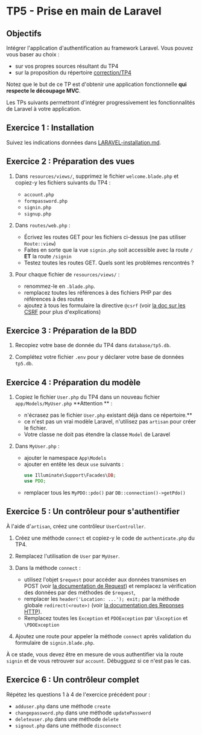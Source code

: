 TP5 - Prise en main de Laravel
==============================

Objectifs
---------

Intégrer l'application d'authentification au framework Laravel.
Vous pouvez vous baser au choix :

- sur vos propres sources résultant du TP4
- sur la proposition du répertoire [correction/TP4](correction/TP4)

Notez que le but de ce TP est d'obtenir une application fonctionnelle **qui respecte le découpage MVC**.

Les TPs suivants permettront d'intégrer progressivement les fonctionnalités de Laravel à votre application.


Exercice 1 : Installation
-------------------------

Suivez les indications données dans [LARAVEL-installation.md](LARAVEL-Installation.md).


Exercice 2 : Préparation des vues
---------------------------------

1. Dans `resources/views/`, supprimez le fichier `welcome.blade.php` et copiez-y les fichiers suivants du TP4 :
	- `account.php`
	- `formpassword.php`
	- `signin.php`
	- `signup.php`

1. Dans `routes/web.php` :
	- Écrivez les routes GET pour les fichiers ci-dessus (ne pas utiliser `Route::view`)
	- Faites en sorte que la vue `signin.php` soit accessible avec la route `/` **ET** la route `/signin`
	- Testez toutes les routes GET. Quels sont les problèmes rencontrés ?

1. Pour chaque fichier de `resources/views/` :
	- renommez-le en `.blade.php`.
 	- remplacez toutes les références à des fichiers PHP par des références à des routes
	- ajoutez à tous les formulaire la directive `@csrf` (voir [la doc sur les CSRF](https://laravel.com/docs/11.x/csrf#preventing-csrf-requests) pour plus d'explications)


Exercice 3 : Préparation de la BDD
----------------------------------

1. Recopiez votre base de donnée du TP4 dans `database/tp5.db`.

1. Complétez votre fichier `.env` pour y déclarer votre base de données `tp5.db`.


Exercice 4 : Préparation du modèle
----------------------------------

1. Copiez le fichier `User.php` du TP4 dans un nouveau fichier `app/Models/MyUser.php` **Attention ** :
	- n'écrasez pas le fichier `User.php` existant déjà dans ce répertoire.**
	- ce n'est pas un vrai modèle Laravel, n'utilisez pas `artisan` pour créer le fichier.
	- Votre classe ne doit pas étendre la classe `Model` de Laravel

1. Dans `MyUser.php` :
	- ajouter le namespace `App\Models`
	- ajouter en entête les deux `use` suivants :
		```php
		use Illuminate\Support\Facades\DB;
		use PDO;
		```
	- remplacer tous les `MyPDO::pdo()` par `DB::connection()->getPdo()`


Exercice 5 : Un contrôleur pour s'authentifier
----------------------------------------------

À l'aide d'`artisan`, créez une contrôleur `UserController`.

1. Créez une méthode `connect` et copiez-y le code de `authenticate.php` du TP4.

1. Remplacez l'utilisation de  `User` par `MyUser`.

1. Dans la méthode `connect` :
	- utilisez l'objet `$request` pour accéder aux données transmises en POST (voir [la documentation de Request](https://laravel.com/docs/11.x/requests)) et remplacez la vérification des données par des méthodes de `$request`,
	- remplacer les `header('Location: ...'); exit;` par la méthode globale `redirect(<route>)` (voir [la documentation des Reponses HTTP](https://laravel.com/docs/11.x/responses#redirects)).
	- Remplacez toutes les `Exception` et `PDOException` par `\Exception` et `\PDOException`

1. Ajoutez une route pour appeler la méthode `connect` après validation du formulaire de `signin.blade.php`.

À ce stade, vous devez être en mesure de vous authentifier via la route `signin` et de vous retrouver sur `account`. Débugguez si ce n'est pas le cas.


Exercice 6 : Un contrôleur complet
----------------------------------

Répétez les questions 1 à 4 de l'exercice précédent pour :

- `adduser.php` dans une méthode `create`
- `changepassword.php` dans une méthode `updatePassword`
- `deleteuser.php` dans une méthode `delete`
- `signout.php` dans une méthode `disconnect`
